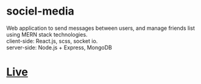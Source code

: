 # sociel-media
Web application to send messages between users, and manage friends list using MERN stack technologies.
<br>
client-side: React.js, scss, socket io.
<br>
server-side: Node.js + Express, MongoDB

# <a href="https://sociel-media.onrender.com/#/" > Live </a>
